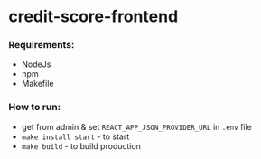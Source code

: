 # credit-score-frontend

### Requirements:
- NodeJs
- npm
- Makefile

### How to run:
- get from admin & set `REACT_APP_JSON_PROVIDER_URL` in `.env` file
- `make install start` - to start
- `make build` - to build production